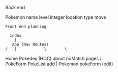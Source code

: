    Back end 

   Pokemon 
    name
    level integer
    location
    type
    move

    Front end planning 

      index
        |
       App (Nav Routes)
    /   |            \        \
 Home  Pokedex (HOC)  about  noMatch   pages
        / \
PokeForm   PokeList
  add           | 
            Pokemon
               pokeForm (edit)